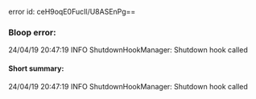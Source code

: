 error id: ceH9oqE0FucIl/U8ASEnPg==
### Bloop error:

24/04/19 20:47:19 INFO ShutdownHookManager: Shutdown hook called
#### Short summary: 

24/04/19 20:47:19 INFO ShutdownHookManager: Shutdown hook called
